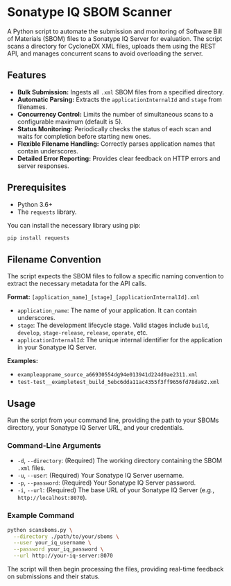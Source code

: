 # Sonatype IQ SBOM Scanner

A Python script to automate the submission and monitoring of Software Bill of Materials (SBOM) files to a Sonatype IQ Server for evaluation. The script scans a directory for CycloneDX XML files, uploads them using the REST API, and manages concurrent scans to avoid overloading the server.

## Features

-   **Bulk Submission:** Ingests all `.xml` SBOM files from a specified directory.
-   **Automatic Parsing:** Extracts the `applicationInternalId` and `stage` from filenames.
-   **Concurrency Control:** Limits the number of simultaneous scans to a configurable maximum (default is 5).
-   **Status Monitoring:** Periodically checks the status of each scan and waits for completion before starting new ones.
-   **Flexible Filename Handling:** Correctly parses application names that contain underscores.
-   **Detailed Error Reporting:** Provides clear feedback on HTTP errors and server responses.

## Prerequisites

-   Python 3.6+
-   The `requests` library.

You can install the necessary library using pip:

```bash
pip install requests
```

## Filename Convention

The script expects the SBOM files to follow a specific naming convention to extract the necessary metadata for the API calls.

**Format:**
`[application_name]_[stage]_[applicationInternalId].xml`

-   `application_name`: The name of your application. It can contain underscores.
-   `stage`: The development lifecycle stage. Valid stages include `build`, `develop`, `stage-release`, `release`, `operate`, etc.
-   `applicationInternalId`: The unique internal identifier for the application in your Sonatype IQ Server.

**Examples:**
-   `exampleappname_source_a66930554dg94e013941d224d0ae2311.xml`
-   `test-test__exampletest_build_5ebc6dda11ac4355f3ff9656fd78da92.xml`

## Usage

Run the script from your command line, providing the path to your SBOMs directory, your Sonatype IQ Server URL, and your credentials.

### Command-Line Arguments

-   `-d`, `--directory`: (Required) The working directory containing the SBOM `.xml` files.
-   `-u`, `--user`: (Required) Your Sonatype IQ Server username.
-   `-p`, `--password`: (Required) Your Sonatype IQ Server password.
-   `-i`, `--url`: (Required) The base URL of your Sonatype IQ Server (e.g., `http://localhost:8070`).

### Example Command

```bash
python scansboms.py \
  --directory ./path/to/your/sboms \
  --user your_iq_username \
  --password your_iq_password \
  --url http://your-iq-server:8070
```

The script will then begin processing the files, providing real-time feedback on submissions and their status.
